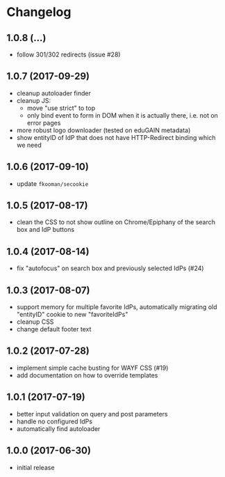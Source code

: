 # Changelog

## 1.0.8 (...)
- follow 301/302 redirects (issue #28)

## 1.0.7 (2017-09-29)
- cleanup autoloader finder
- cleanup JS:
  - move "use strict" to top
  - only bind event to form in DOM when it is actually there, i.e. not on error
    pages
- more robust logo downloader (tested on eduGAIN metadata)
- show entityID of IdP that does not have HTTP-Redirect binding which we need

## 1.0.6 (2017-09-10)
- update `fkooman/secookie`

## 1.0.5 (2017-08-17)
- clean the CSS to not show outline on Chrome/Epiphany of the search box and 
  IdP buttons

## 1.0.4 (2017-08-14)
- fix "autofocus" on search box and previously selected IdPs (#24)

## 1.0.3 (2017-08-07)
- support memory for multiple favorite IdPs, automatically migrating old 
  "entityID" cookie to new "favoriteIdPs"
- cleanup CSS
- change default footer text

## 1.0.2 (2017-07-28)
- implement simple cache busting for WAYF CSS (#19)
- add documentation on how to override templates

## 1.0.1 (2017-07-19)
- better input validation on query and post parameters
- handle no configured IdPs
- automatically find autoloader

## 1.0.0 (2017-06-30)
- initial release
